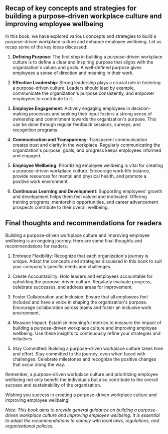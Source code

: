 
Recap of key concepts and strategies for building a purpose-driven workplace culture and improving employee wellbeing
---------------------------------------------------------------------------------------------------------------------

In this book, we have explored various concepts and strategies to build a purpose-driven workplace culture and enhance employee wellbeing. Let us recap some of the key ideas discussed:

1. **Defining Purpose**: The first step in building a purpose-driven workplace culture is to define a clear and inspiring purpose that aligns with the organization's values and goals. A well-defined purpose gives employees a sense of direction and meaning in their work.

2. **Effective Leadership**: Strong leadership plays a crucial role in fostering a purpose-driven culture. Leaders should lead by example, communicate the organization's purpose consistently, and empower employees to contribute to it.

3. **Employee Engagement**: Actively engaging employees in decision-making processes and seeking their input fosters a strong sense of ownership and commitment towards the organization's purpose. This can be done through regular feedback sessions, surveys, and recognition programs.

4. **Communication and Transparency**: Transparent communication creates trust and clarity in the workplace. Regularly communicating the organization's purpose, goals, and progress keeps employees informed and engaged.

5. **Employee Wellbeing**: Prioritizing employee wellbeing is vital for creating a purpose-driven workplace culture. Encourage work-life balance, provide resources for mental and physical health, and promote a positive work environment.

6. **Continuous Learning and Development**: Supporting employees' growth and development helps them feel valued and motivated. Offering training programs, mentorship opportunities, and career advancement prospects contribute to their overall wellbeing.

Final thoughts and recommendations for readers
----------------------------------------------

Building a purpose-driven workplace culture and improving employee wellbeing is an ongoing journey. Here are some final thoughts and recommendations for readers:

1. Embrace Flexibility: Recognize that each organization's journey is unique. Adapt the concepts and strategies discussed in this book to suit your company's specific needs and challenges.

2. Create Accountability: Hold leaders and employees accountable for upholding the purpose-driven culture. Regularly evaluate progress, celebrate successes, and address areas for improvement.

3. Foster Collaboration and Inclusion: Ensure that all employees feel included and have a voice in shaping the organization's purpose. Encourage collaboration across teams and foster an inclusive work environment.

4. Measure Impact: Establish meaningful metrics to measure the impact of building a purpose-driven workplace culture and improving employee wellbeing. Use these insights to continuously refine your strategies and initiatives.

5. Stay Committed: Building a purpose-driven workplace culture takes time and effort. Stay committed to the journey, even when faced with challenges. Celebrate milestones and recognize the positive changes that occur along the way.

Remember, a purpose-driven workplace culture and prioritizing employee wellbeing not only benefit the individuals but also contribute to the overall success and sustainability of the organization.

Wishing you success in creating a purpose-driven workplace culture and improving employee wellbeing!

*Note: This book aims to provide general guidance on building a purpose-driven workplace culture and improving employee wellbeing. It is essential to adapt the recommendations to comply with local laws, regulations, and organizational policies.*
